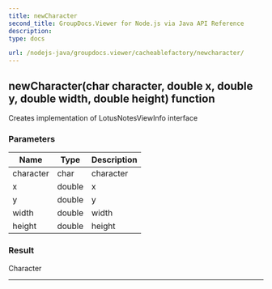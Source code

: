```yaml
---
title: newCharacter
second_title: GroupDocs.Viewer for Node.js via Java API Reference
description: 
type: docs

url: /nodejs-java/groupdocs.viewer/cacheablefactory/newcharacter/
---
```


## newCharacter(char character, double x, double y, double width, double height)  function
Creates implementation of LotusNotesViewInfo interface

### Parameters

| Name | Type | Description |
| --- | --- | --- |
| character | char | character |
| x | double | x |
| y | double | y |
| width | double | width |
| height | double | height |

### Result
Character


---


